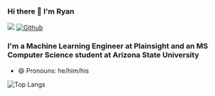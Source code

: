 ### Hi there 👋 I'm Ryan

![](https://visitor-badge.laobi.icu/badge?page_id=rmsmith251.rmsmith251)
[![Github](https://img.shields.io/github/followers/rmsmith251?label=Follow&style=social)](https://github.com/rmsmith251)

### I'm a Machine Learning Engineer at Plainsight and an MS Computer Science student at Arizona State University

- 😄 Pronouns: he/him/his

![Top Langs](https://github-readme-stats.vercel.app/api/top-langs/?username=rmsmith251&theme=tokyonight)
<!-- ![GitHub stats](https://github-readme-stats.vercel.app/api?username=rmsmith251&show_icons=true&theme=tokyonight) -->
